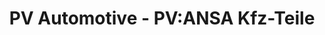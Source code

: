 ---
title: "PV Automotive - PV:ANSA Kfz-Teile"
url: /attendorn/pv-automotive-pv-ansa-kfz-teile/
shop: Autohaus
---